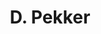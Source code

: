 ---
layout: page
title: D. Pekker
description: Postdoc
img: 
redirect: 
importance: 1
category: former postdocs
---